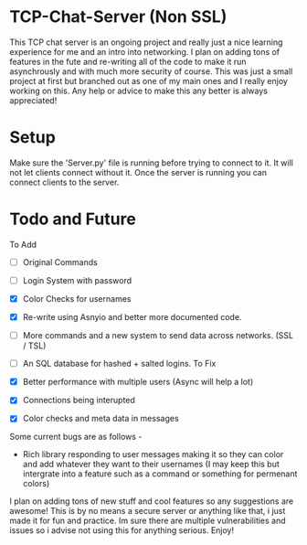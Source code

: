 # TCP-Chat-Server  (Non SSL)
This TCP chat server is an ongoing project and really just a nice learning experience for me and an intro into networking. I plan on adding tons of features in the fute and re-writing all of the code to make it run asynchrously and with much more security of course. This was just a small project at first but branched out as one of my main ones and I really enjoy working on this. Any help or advice to make this any better is always appreciated!

# Setup
Make sure the 'Server.py' file is running before trying to connect to it. It will not let clients connect without it.
Once the server is running you can connect clients to the server.

# Todo and Future
To Add
- [ ] Original Commands
- [ ] Login System with password
- [x] Color Checks for usernames 
- [x] Re-write using Asnyio and better more documented code.
- [ ] More commands and a new system to send data across networks. (SSL / TSL)
- [ ] An SQL database for hashed + salted logins.
To Fix

- [x] Better performance with multiple users (Async will help a lot)
- [x] Connections being interupted
- [x] Color checks and meta data in messages

Some current bugs are as follows -
- Rich library responding to user messages making it so they can color and add whatever they want to their usernames (I may keep this but intergrate into a feature such as a command or something for permenant colors)

I plan on adding tons of new stuff and cool features so any suggestions are awesome! This is by no means a secure server or anything like that, i just made it for fun and practice. Im sure there are multiple vulnerabilities and issues so i advise not using this for anything serious.
Enjoy!
